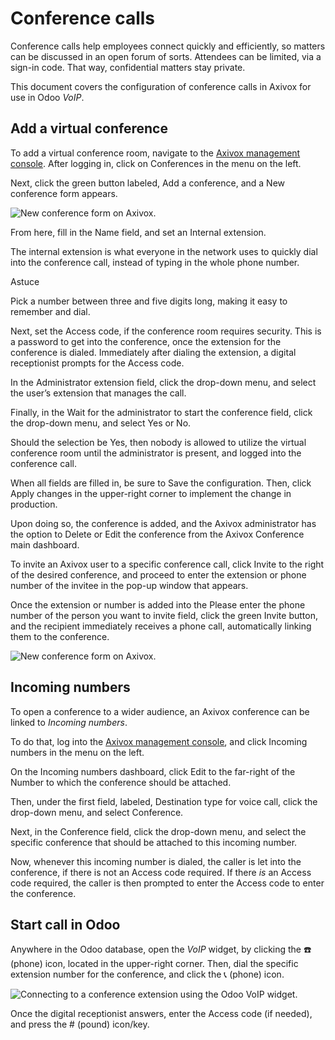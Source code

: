 # Conference calls

Conference calls help employees connect quickly and efficiently, so matters
can be discussed in an open forum of sorts. Attendees can be limited, via a
sign-in code. That way, confidential matters stay private.

This document covers the configuration of conference calls in Axivox for use
in Odoo _VoIP_.

## Add a virtual conference

To add a virtual conference room, navigate to the [Axivox management
console](https://manage.axivox.com). After logging in, click on Conferences in
the menu on the left.

Next, click the green button labeled, Add a conference, and a New conference
form appears.

![New conference form on Axivox.](../../../../_images/new-conference.png)

From here, fill in the Name field, and set an Internal extension.

The internal extension is what everyone in the network uses to quickly dial
into the conference call, instead of typing in the whole phone number.

Astuce

Pick a number between three and five digits long, making it easy to remember
and dial.

Next, set the Access code, if the conference room requires security. This is a
password to get into the conference, once the extension for the conference is
dialed. Immediately after dialing the extension, a digital receptionist
prompts for the Access code.

In the Administrator extension field, click the drop-down menu, and select the
user’s extension that manages the call.

Finally, in the Wait for the administrator to start the conference field,
click the drop-down menu, and select Yes or No.

Should the selection be Yes, then nobody is allowed to utilize the virtual
conference room until the administrator is present, and logged into the
conference call.

When all fields are filled in, be sure to Save the configuration. Then, click
Apply changes in the upper-right corner to implement the change in production.

Upon doing so, the conference is added, and the Axivox administrator has the
option to Delete or Edit the conference from the Axivox Conference main
dashboard.

To invite an Axivox user to a specific conference call, click Invite to the
right of the desired conference, and proceed to enter the extension or phone
number of the invitee in the pop-up window that appears.

Once the extension or number is added into the Please enter the phone number
of the person you want to invite field, click the green Invite button, and the
recipient immediately receives a phone call, automatically linking them to the
conference.

![New conference form on Axivox.](../../../../_images/conference-invite.png)

## Incoming numbers

To open a conference to a wider audience, an Axivox conference can be linked
to _Incoming numbers_.

To do that, log into the [Axivox management
console](https://manage.axivox.com), and click Incoming numbers in the menu on
the left.

On the Incoming numbers dashboard, click Edit to the far-right of the Number
to which the conference should be attached.

Then, under the first field, labeled, Destination type for voice call, click
the drop-down menu, and select Conference.

Next, in the Conference field, click the drop-down menu, and select the
specific conference that should be attached to this incoming number.

Now, whenever this incoming number is dialed, the caller is let into the
conference, if there is not an Access code required. If there _is_ an Access
code required, the caller is then prompted to enter the Access code to enter
the conference.

## Start call in Odoo

Anywhere in the Odoo database, open the _VoIP_ widget, by clicking the ☎️
(phone) icon, located in the upper-right corner. Then, dial the specific
extension number for the conference, and click the 📞 (phone) icon.

![Connecting to a conference extension using the Odoo VoIP
widget.](../../../../_images/phone-widget.png)

Once the digital receptionist answers, enter the Access code (if needed), and
press the # (pound) icon/key.

